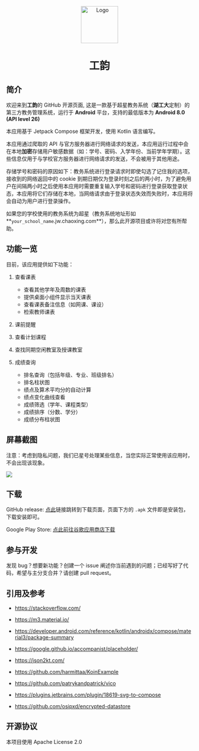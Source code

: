 <div align="center">

<img src="https://github.com/founchoo/GongYun-for-Android/assets/24630338/3d5c2914-0592-4058-9b54-00e958c62b63" alt="Logo" width="100">

# 工韵
</div>

## 简介

欢迎来到**工韵**的 GitHub 开源页面, 这是一款基于超星教务系统（**湖工大**定制）的第三方教务管理系统，运行于 **Android** 平台，支持的最低版本为 **Android 8.0 (API level 26)**

本应用基于 Jetpack Compose 框架开发，使用 Kotlin 语言编写。

本应用通过爬取的 API 与官方服务器进行网络请求的发送，本应用运行过程中会在本地**加密**存储用户敏感数据（如：学号、密码、入学年份、当前学年学期）。这些信息仅用于与学校官方服务器进行网络请求的发送，不会被用于其他用途。

存储学号和密码的原因如下：教务系统进行登录请求时即使勾选了记住我的选项，接收到的网络返回中的 cookie 到期日期仅为登录时刻之后的两小时，为了避免用户在间隔两小时之后使用本应用时需要重复输入学号和密码进行登录获取登录状态，本应用将它们存储在本地，当网络请求由于登录状态失效而失败时，本应用将会自动为用户进行登录操作。

如果您的学校使用的教务系统为超星（教务系统地址形如**`your_school_name`.jw.chaoxing.com**），那么此开源项目或许将对您有所帮助。

## 功能一览

目前，该应用提供如下功能：

1. 查看课表
   - 查看其他学年及周数的课表
   - 提供桌面小组件显示当天课表
   - 查看课表备注信息（如网课、课设）
   - 检索教师课表
  
2. 课前提醒
  
3. 查看计划课程

4. 查找同期空闲教室及授课教室

5. 成绩查询
   - 排名查询（包括年级、专业、班级排名）
   - 排名柱状图
   - 绩点及算术平均分的自动计算
   - 绩点变化曲线查看
   - 成绩筛选（学年、课程类型）
   - 成绩排序（分数、学分）
   - 成绩分布柱状图

## 屏幕截图

注意：考虑到隐私问题，我们已星号处理某些信息，当您实际正常使用该应用时，不会出现该现象。

<img src="https://github.com/founchoo/GongYun-for-Android/assets/24630338/4140a910-2893-4889-ad12-5cd8ca0882c0">

## 下载

GitHub release: [点此](https://github.com/founchoo/CampusHelper/releases/latest)链接跳转到下载页面，页面下方的 `.apk` 文件即是安装包，下载安装即可。

Google Play Store: [点此前往谷歌应用商店下载](https://play.google.com/store/apps/details?id=com.dart.campushelper)

## 参与开发

发现 bug？想要新功能？创建一个 issue 阐述你当前遇到的问题；已经写好了代码，希望与主分支合并？请创建 pull request。

## 引用及参考

- https://stackoverflow.com/

- https://m3.material.io/

- https://developer.android.com/reference/kotlin/androidx/compose/material3/package-summary

- https://google.github.io/accompanist/placeholder/

- https://json2kt.com/

- https://github.com/harmittaa/KoinExample

- https://github.com/patrykandpatrick/vico

- https://plugins.jetbrains.com/plugin/18619-svg-to-compose

- https://github.com/osipxd/encrypted-datastore


## 开源协议

本项目使用 Apache License 2.0
